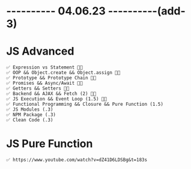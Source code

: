 # ---------- 04.06.23 ----------(add-3)

# JS Advanced

    ✅ Expression vs Statement 👍🏻
    ✅ OOP && Object.create && Object.assign 👍🏻
    ✅ Prototype && Prototype Chain 👍🏻
    ✅ Promises && Async/Await 👍🏻
    ✅ Getters && Setters 👍🏻
    ✅ Backend && AJAX && Fetch (2) 👍🏻
    ✅ JS Execution && Event Loop (1.5) 👍🏻
    ✅ Functional Programming && Closure && Pure Function (1.5)
    ✅ JS Modules (.3)
    ✅ NPM Package (.3)
    ✅ Clean Code (.3)

# JS Pure Function

    ✅ https://www.youtube.com/watch?v=dZ41D6LDSBg&t=183s
